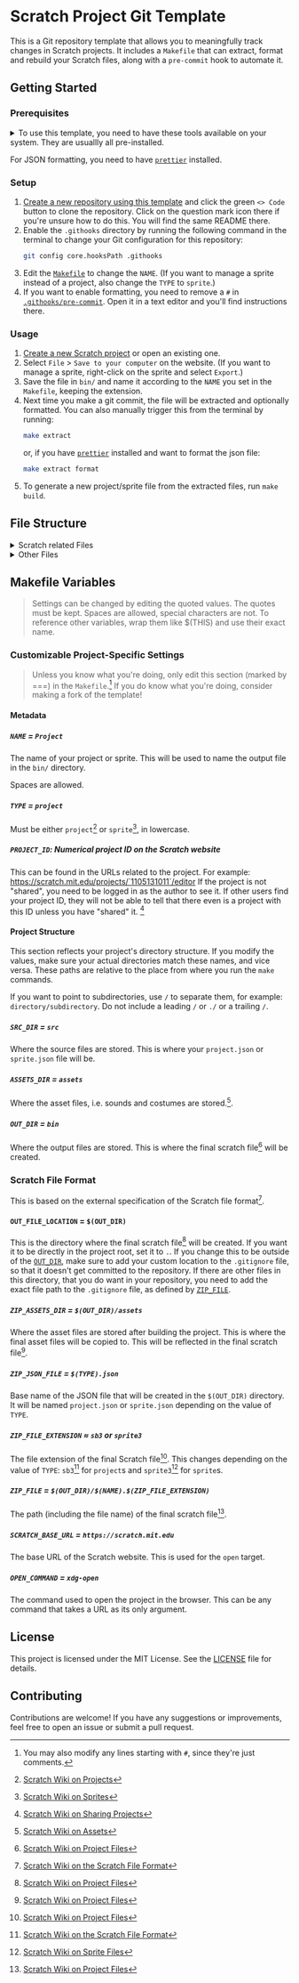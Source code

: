 # Scratch Project Git Template

This is a Git repository template that allows you to meaningfully track changes in Scratch projects. It includes a `Makefile` that can extract, format and rebuild your Scratch files, along with a `pre-commit` hook to automate it.

## Getting Started

### Prerequisites

<details>
	<summary>To use this template, you need to have these tools available on your system. They are usuallly all pre-installed.</summary>
	
- [`Git`](https://git-scm.com/), obviously.
- [`Make`](https://www.gnu.org/software/make/), the backbone of this project. It can run the commands this template provides. Usually pre-installed.
- `md5sum`: A command-line tool for calculating MD5 hashes. Comes with [`coreutils`](https://www.gnu.org/software/coreutils/), which is usually pre-installed.
- [`zip`](https://infozip.sourceforge.net/): Needed to zip and unzip Scratch projects. Usually pre-installed.

</details>


For JSON formatting, you need to have [`prettier`](https://prettier.io/) installed.

### Setup
1. [Create a new repository using this template](https://github.com/new?template_name=Scratch&template_owner=moritztim) and click the green `<> Code` button to clone the repository. Click on the question mark icon there if you're unsure how to do this. You will find the same README there.
2. Enable the `.githooks` directory by running the following command in the terminal to change your Git configuration for this repository:
	```bash
	git config core.hooksPath .githooks
	```
3. Edit the [`Makefile`](Makefile) to change the `NAME`. (If you want to manage a sprite instead of a project, also change the `TYPE` to `sprite`.)
4. If you want to enable formatting, you need to remove a `#` in [`.githooks/pre-commit`](.githooks/pre-commit). Open it in a text editor and you'll find instructions there.

### Usage
1. [Create a new Scratch project](https://scratch.mit.edu/projects/editor/) or open an existing one.
2. Select `File` > `Save to your computer` on the website. (If you want to manage a sprite, right-click on the sprite and select `Export`.)
3. Save the file in `bin/` and name it according to the `NAME` you set in the `Makefile`, keeping the extension.
4. Next time you make a git commit, the file will be extracted and optionally formatted. You can also manually trigger this from the terminal by running:
	```bash
	make extract
	```
	or, if you have [`prettier`](https://prettier.io/) installed and want to format the json file:
	```bash
	make extract format
	```
5. To generate a new project/sprite file from the extracted files, run `make build`.

## File Structure
<details>
	<summary>Scratch related Files</summary>

You can modify the file structure in the [`Makefile`](Makefile). By default it looks like this:
| File | Description |
| - | - |
| [`src/assets/83a9787d4cb6f3b7632b4ddfebf74367.wav`](src/assets/83a9787d4cb6f3b7632b4ddfebf74367.wav) | **Asset files like sounds and images.** You can rename and edit these but the next time you extract, they will show up with a cryptic name again. You can even delete them after running `make build` once, since this copies them to [`bin/assets/`](bin/assets/). That way you can keep only the ones that you're actually going to change. |
| [`src/project.json`](src/project.json) or [`src/sprite.json`](src/sprite.json) | **The main Data file. This tracks changes to the project or sprite** and can even allow you to fine tune some values. Don't go crazy with this though as it can easily cause undefined behavior after building and opening the project in Scratch. |
| [`bin/project.sb3`](bin/) or [`bin/sprite1.sb3`](bin/) | **The compressed Scratch project or sprite file.** This will be named according to the `NAME` you set in the `Makefile`. You can upload this to Scratch by selecting `File` > `Load from your computer` on the website. If you didn't mess with it, it will work with no compromises. |
| [`bin/assets/83a9787d4cb6f3b7632b4ddfebf74367.wav`](bin/assets/83a9787d4cb6f3b7632b4ddfebf74367.wav) | **Automatically generated files.** These are the files that are created when you run `make build`. They are copies of the files in [`src/assets/`](src/assets/) but with the correct names. You may delete them if you keep the respective files in [`src/assets/`](src/assets/) but they will be recreated when you run `make build`. |

</details>
<details>
	<summary>Other Files</summary>

| File | Description |
| - | - |
| [`Makefile`](Makefile) | **The main file that contains all the commands.** You can modify its variables to change the file structure or add new commands for your own needs. |
| [.githooks/pre-commit](.githooks/pre-commit) | **A simple shell script that runs `make` before every commit.** You can modify it to toggle formatting. It will only run if you enable it acording to the [setup instructions](#setup). |
| [README.md](README.md) | **Instructions for using this template.** You should replace this with your own. |
| [LICENSE](LICENSE) | **The terms of the template's License.** For more information, read the file. |
| [`bin/.gitkeep`](bin/.gitkeep) | **A placeholder** because git doesn't track empty directories. You can remove it. |
| [.gitignore](.gitignore) | **A note for git** to ignore the `bin/` directory, since it only contains redundant files that are derived from the `src/` directory. |

</details>

## Makefile Variables
> Settings can be changed by editing the quoted values. The quotes must be kept.
> Spaces are allowed, special characters are not.
> To reference other variables, wrap them like $(THIS) and use their exact name.


### Customizable Project-Specific Settings
> Unless you know what you're doing, only edit this section (marked by ===) in the `Makefile`.[^1]
> If you do know what you're doing, consider making a fork of the template!

#### Metadata

##### `NAME` = `Project`
The name of your project or sprite. This will be used to name the output file in the `bin/` directory.

Spaces are allowed.

##### `TYPE` = `project`
Must be either `project`[^2] or `sprite`[^3], in lowercase.

##### `PROJECT_ID`: Numerical project ID on the Scratch website

This can be found in the URLs related to the project. For example: <a href="https://scratch.mit.edu/projects/1105131011/editor" target="_blank"> https://scratch.mit.edu/projects/`1105131011`/editor</a>
If the project is not "shared", you need to be logged in as the author to see it.
If other users find your project ID, they will not be able to tell that there even is a project with this ID unless you have "shared" it. [^4]

#### Project Structure

This section reflects your project's directory structure. If you modify the values, make sure your actual directories match these names, and vice versa. These paths are relative to the place from where you run the `make` commands.

If you want to point to subdirectories, use `/` to separate them, for example: `directory/subdirectory`. Do not include a leading `/` or `./` or a trailing `/`.
##### `SRC_DIR` = `src`
Where the source files are stored. This is where your `project.json` or `sprite.json` file will be.

##### `ASSETS_DIR` = `assets`
Where the asset files, i.e. sounds and costumes are stored.[^5].

##### `OUT_DIR` = `bin`
Where the output files are stored. This is where the final scratch file[^6] will be created.

### Scratch File Format
This is based on the external specification of the Scratch file format[^7].

#### `OUT_FILE_LOCATION` = `$(OUT_DIR)`
This is the directory where the final scratch file[^6] will be created. If you want it to be directly in the project root, set it to `.`. If you change this to be outside of the [`OUT_DIR`](#out_dir), make sure to add your custom location to the `.gitignore` file, so that it doesn't get committed to the repository. If there are other files in this directory, that you do want in your repository, you need to add the exact file path to the `.gitignore` file, as defined by [`ZIP_FILE`](#zip_file).

##### `ZIP_ASSETS_DIR` = `$(OUT_DIR)/assets`
Where the asset files are stored after building the project. This is where the final asset files will be copied to. This will be reflected in the final scratch file[^6].

##### `ZIP_JSON_FILE` = `$(TYPE).json`
Base name of the JSON file that will be created in the `$(OUT_DIR)` directory. It will be named `project.json` or `sprite.json` depending on the value of `TYPE`.

##### `ZIP_FILE_EXTENSION` ≈ `sb3` or `sprite3`
The file extension of the final Scratch file[^6]. This changes depending on the value of `TYPE`: `sb3`[^7] for `project`s and `sprite3`[^8] for `sprite`s.

##### `ZIP_FILE` = `$(OUT_DIR)/$(NAME).$(ZIP_FILE_EXTENSION)`
The path (including the file name) of the final scratch file[^6].

##### `SCRATCH_BASE_URL` = `https://scratch.mit.edu`
The base URL of the Scratch website. This is used for the `open` target.

##### `OPEN_COMMAND` = `xdg-open`
The command used to open the project in the browser. This can be any command that takes a URL as its only argument.

## License
This project is licensed under the MIT License. See the [LICENSE](LICENSE) file for details.

## Contributing
Contributions are welcome! If you have any suggestions or improvements, feel free to open an issue or submit a pull request.

[^1]: You may also modify any lines starting with `#`, since they're just comments.

[^2]: [Scratch Wiki on Projects](https://en.scratch-wiki.info/wiki/Project)

[^3]: [Scratch Wiki on Sprites](https://en.scratch-wiki.info/wiki/Sprite)

[^4]: [Scratch Wiki on Sharing Projects](https://en.scratch-wiki.info/wiki/Sharing_projects)

[^5]: [Scratch Wiki on Assets](https://en.scratch-wiki.info/wiki/Scratch_File_Frmat#Assets)

[^7]: [Scratch Wiki on the Scratch File Format](https://en.scratch-wiki.info/wiki/Scratch_File_Format)

[^6]: [Scratch Wiki on Project Files](https://en.scratch-wiki.info/wiki/Scratch_File_Format#Project_Files)

[^8]: [Scratch Wiki on Sprite Files](https://en.scratch-wiki.info/wiki/Scratch_File_Format#Sprite_Files)
